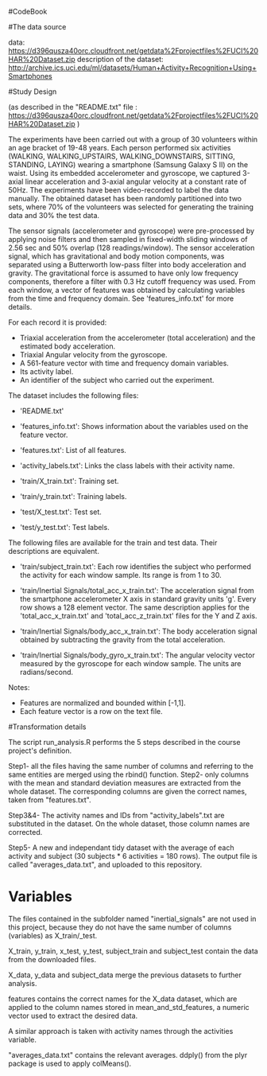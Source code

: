 
#CodeBook

#The data source

data: https://d396qusza40orc.cloudfront.net/getdata%2Fprojectfiles%2FUCI%20HAR%20Dataset.zip
description of the dataset: http://archive.ics.uci.edu/ml/datasets/Human+Activity+Recognition+Using+Smartphones

#Study Design 

(as described in the "README.txt" file  : https://d396qusza40orc.cloudfront.net/getdata%2Fprojectfiles%2FUCI%20HAR%20Dataset.zip )

The experiments have been carried out with a group of 30 volunteers within an age bracket of 19-48 years. Each person performed six activities (WALKING, WALKING_UPSTAIRS, WALKING_DOWNSTAIRS, SITTING, STANDING, LAYING) wearing a smartphone (Samsung Galaxy S II) on the waist. Using its embedded accelerometer and gyroscope, we captured 3-axial linear acceleration and 3-axial angular velocity at a constant rate of 50Hz. The experiments have been video-recorded to label the data manually. The obtained dataset has been randomly partitioned into two sets, where 70% of the volunteers was selected for generating the training data and 30% the test data. 

The sensor signals (accelerometer and gyroscope) were pre-processed by applying noise filters and then sampled in fixed-width sliding windows of 2.56 sec and 50% overlap (128 readings/window). The sensor acceleration signal, which has gravitational and body motion components, was separated using a Butterworth low-pass filter into body acceleration and gravity. The gravitational force is assumed to have only low frequency components, therefore a filter with 0.3 Hz cutoff frequency was used. From each window, a vector of features was obtained by calculating variables from the time and frequency domain. See 'features_info.txt' for more details. 

For each record it is provided:

- Triaxial acceleration from the accelerometer (total acceleration) and the estimated body acceleration.
- Triaxial Angular velocity from the gyroscope. 
- A 561-feature vector with time and frequency domain variables. 
- Its activity label. 
- An identifier of the subject who carried out the experiment.

The dataset includes the following files:

- 'README.txt'

- 'features_info.txt': Shows information about the variables used on the feature vector.

- 'features.txt': List of all features.

- 'activity_labels.txt': Links the class labels with their activity name.

- 'train/X_train.txt': Training set.

- 'train/y_train.txt': Training labels.

- 'test/X_test.txt': Test set.

- 'test/y_test.txt': Test labels.

The following files are available for the train and test data. Their descriptions are equivalent. 

- 'train/subject_train.txt': Each row identifies the subject who performed the activity for each window sample. Its range is from 1 to 30. 

- 'train/Inertial Signals/total_acc_x_train.txt': The acceleration signal from the smartphone accelerometer X axis in standard gravity units 'g'. Every row shows a 128 element vector. The same description applies for the 'total_acc_x_train.txt' and 'total_acc_z_train.txt' files for the Y and Z axis. 

- 'train/Inertial Signals/body_acc_x_train.txt': The body acceleration signal obtained by subtracting the gravity from the total acceleration. 

- 'train/Inertial Signals/body_gyro_x_train.txt': The angular velocity vector measured by the gyroscope for each window sample. The units are radians/second. 

Notes: 

- Features are normalized and bounded within [-1,1].
- Each feature vector is a row on the text file.

#Transformation details

The script run_analysis.R performs the 5 steps described in the course project's definition.

Step1- all the files having the same number of columns and referring to the same entities are merged using the rbind() function. 
Step2- only columns with the mean and standard deviation measures are extracted from the whole dataset. The corresponding columns are given the correct names, taken from "features.txt".

Step3&4- The activity names and IDs from "activity_labels".txt are substituted in the dataset. On the whole dataset, those column names are corrected.

Step5- A new and independant tidy dataset with the average of each activity and subject (30 subjects * 6 activities = 180 rows). The output file is called "averages_data.txt", and uploaded to this repository.

# Variables

The files contained in the subfolder named "inertial_signals" are not used in this project, because they do not have the same number of columns (variables) as X_train/_test. 

X_train, y_train, x_test, y_test, subject_train and subject_test contain the data from the downloaded files.

X_data, y_data and subject_data merge the previous datasets to further analysis.

features contains the correct names for the X_data dataset, which are applied to the column names stored in mean_and_std_features, a numeric vector used to extract the desired data.

A similar approach is taken with activity names through the activities variable.

"averages_data.txt" contains the relevant averages. ddply() from the plyr package is used to apply colMeans().
